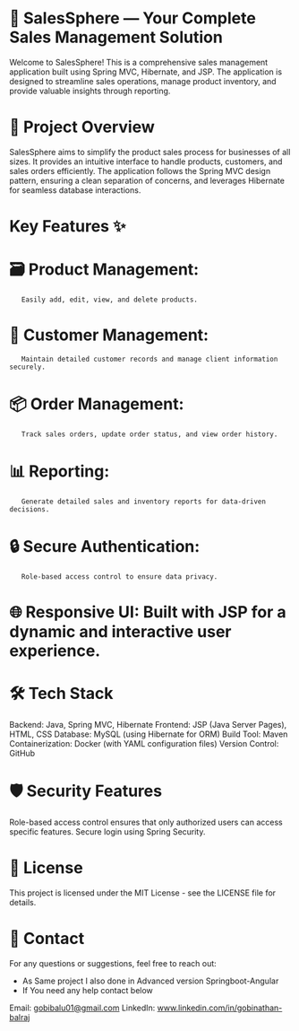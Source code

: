 
# 🛒 SalesSphere — Your Complete Sales Management Solution
Welcome to SalesSphere! This is a comprehensive sales management application built using Spring MVC, Hibernate, and JSP. The application is designed to streamline sales operations, manage product inventory, and provide valuable insights through reporting.

# 🚀 Project Overview
SalesSphere aims to simplify the product sales process for businesses of all sizes. It provides an intuitive interface to handle products, customers, and sales orders efficiently. The application follows the Spring MVC design pattern, ensuring a clean separation of concerns, and leverages Hibernate for seamless database interactions.

# Key Features ✨
# 🗃️ Product Management:
       Easily add, edit, view, and delete products.
# 👥 Customer Management:
       Maintain detailed customer records and manage client information securely.
# 📦 Order Management: 
       Track sales orders, update order status, and view order history.
# 📊 Reporting: 
       Generate detailed sales and inventory reports for data-driven decisions.
# 🔒 Secure Authentication:
       Role-based access control to ensure data privacy.
# 🌐 Responsive UI: Built with JSP for a dynamic and interactive user experience.


# 🛠️ Tech Stack
Backend: Java, Spring MVC, Hibernate
Frontend: JSP (Java Server Pages), HTML, CSS
Database: MySQL (using Hibernate for ORM)
Build Tool: Maven
Containerization: Docker (with YAML configuration files)
Version Control: GitHub

# 🛡️ Security Features
Role-based access control ensures that only authorized users can access specific features.
Secure login using Spring Security.

# 📄 License
This project is licensed under the MIT License - see the LICENSE file for details.

# 🤝 Contact
For any questions or suggestions, feel free to reach out:
* As Same project I also done in  Advanced version Springboot-Angular 
* If You need any help contact below

  
Email: gobibalu01@gmail.com
LinkedIn: www.linkedin.com/in/gobinathan-balraj

